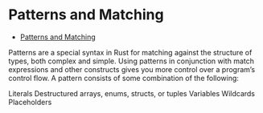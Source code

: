 # Patterns and Matching

<!--toc:start-->

- [Patterns and Matching](#patterns-and-matching)
<!--toc:end-->

Patterns are a special syntax in Rust for matching against the structure of
types, both complex and simple. Using patterns in conjunction with match
expressions and other constructs gives you more control over a program’s
control flow. A pattern consists of some combination of the following:

Literals
Destructured arrays, enums, structs, or tuples
Variables
Wildcards
Placeholders
